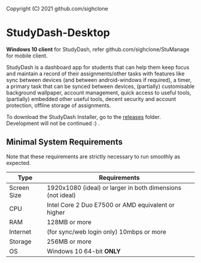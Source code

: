  Copyright (C) 2021  github.com/sighclone

# StudyDash-Desktop
**Windows 10 client** for StudyDash, refer github.com/sighclone/StuManage for mobile client.

StudyDash is a dashboard app for students that can help them keep focus and maintain a record of their assignments/other tasks with features like sync between devices (and between android-windows if required), a timer, a primary task that can be synced between devices, (partially) customisable background wallpaper, account management, quick access to useful tools, (partially) embedded other useful tools, decent security and account protection, offline storage of assignments.

To download the StudyDash Installer, go to the [releases](https://github.com/sighclone/StudyDash-Desktop/releases) folder.
Development will not be continued :) .

Minimal System Requirements
---------------------------
Note that these requirements are strictly necessary to run smoothly as expected.

| Type | Requirements |
|------|-------------|
| Screen Size | 1920x1080 (ideal) or larger in both dimensions (not ideal) |
| CPU | Intel Core 2 Duo E7500 or AMD equivalent or higher |
| RAM | 128MB or more |
| Internet | (for sync/web login only) 10mbps or more |
| Storage | 256MB or more |
| OS | Windows 10 64-bit **ONLY** |
